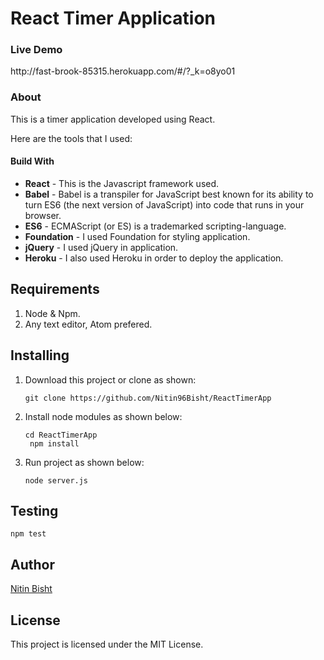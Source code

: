 <h1>React Timer Application</h1>

<h3>Live Demo</h3>
http://fast-brook-85315.herokuapp.com/#/?_k=o8yo01 

<h3>About</h3>

This is a timer application developed using React.

Here are the tools that I used:

<h4>Build With</h4>

<ul>
<li><b>React</b> - This is the Javascript framework used.</li>
<li><b>Babel</b> - Babel is a transpiler for JavaScript best known for its ability to turn ES6 (the next version of JavaScript) into code that runs in your browser.</li>
<li><b>ES6</b> - ECMAScript (or ES) is a trademarked scripting-language.</li>
<li><b>Foundation</b> - I used Foundation for styling application.</li>
<li><b>jQuery</b> - I used jQuery in application.</li>
<li><b>Heroku</b> - I also used Heroku in order to deploy the application.</li>

</ul>

## Requirements

<ol>
<li>Node & Npm.</li>

<li>Any text editor, Atom prefered.</li>
</ol>

## Installing

<ol>
<li>Download this project or clone as shown:</li>

```git clone https://github.com/Nitin96Bisht/ReactTimerApp```

<li>Install node modules as shown below:</li>


```cd ReactTimerApp``` 
<br>
``` npm install```

<li>Run project as shown below:</li>

```node server.js```
</ol>

## Testing

```npm test```

## Author
<a href="https://github.com/Nitin96Bisht">Nitin Bisht</a>

## License 
This project is licensed under the MIT License.


